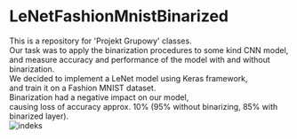 # LeNetFashionMnistBinarized
This is a repository for 'Projekt Grupowy' classes.  
Our task was to apply the binarization procedures to some kind CNN model,  
and measure accuracy and performance of the model with and without binarization.  
We decided to implement a LeNet model using Keras framework,  
and train it on a Fashion MNIST dataset.  
Binarization had a negative impact on our model,  
causing loss of accuracy approx. 10% (95% without binarizing, 85% with binarized layer).  
![indeks](https://user-images.githubusercontent.com/60842043/119105815-01fbda80-ba1e-11eb-9d45-a940e9f70bfe.jpg)





